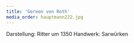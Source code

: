 ```yaml
---
title: 'Gereon von Roth'
media_order: hauptmann222.jpg
---
```


Darstellung: Ritter um 1350
Handwerk: Sarwürken